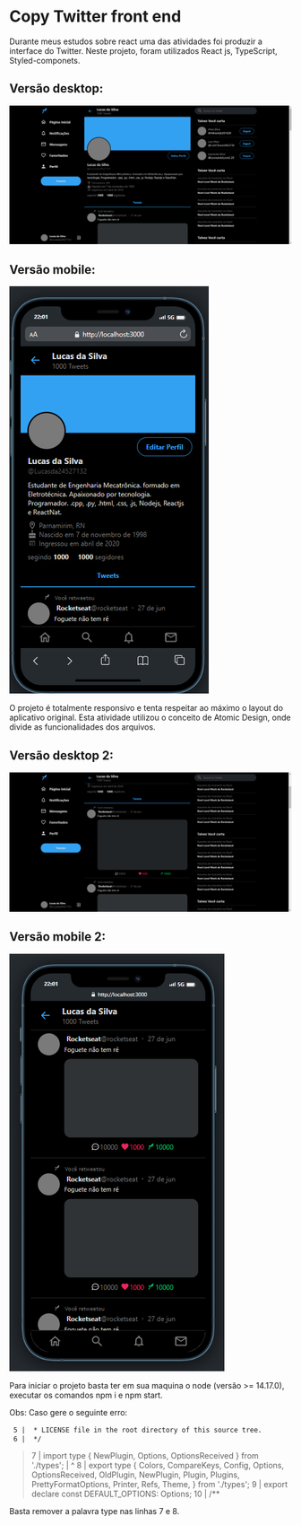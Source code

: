 # Copy Twitter front end

Durante meus estudos sobre react uma das atividades foi produzir a interface do Twitter.
Neste projeto, foram utilizados React js, TypeScript, Styled-componets.

## Versão desktop: 

![img](./README/Front-desk.png)

## Versão mobile:

![img](./README/Front-mob.png)

O projeto é totalmente responsivo e tenta respeitar ao máximo o layout do aplicativo original.
Esta atividade utilizou o conceito de Atomic Design, onde divide as funcionalidades dos arquivos.


## Versão desktop 2: 

![img](./README/Front-desk-2.png)

## Versão mobile 2:

![img](./README/Front-mob-2.png)

Para iniciar o projeto basta ter em sua maquina o node (versão >= 14.17.0), executar os comandos npm i e npm start.

Obs: Caso gere o seguinte erro: 

     5 |  * LICENSE file in the root directory of this source tree.
     6 |  */
  >  7 | import type { NewPlugin, Options, OptionsReceived } from './types';
       |             ^
     8 | export type { Colors, CompareKeys, Config, Options, OptionsReceived, OldPlugin, NewPlugin, Plugin, Plugins, PrettyFormatOptions, Printer, Refs, Theme, } from './types';
     9 | export declare const DEFAULT_OPTIONS: Options;
    10 | /**

Basta remover a palavra type nas linhas 7 e 8.


